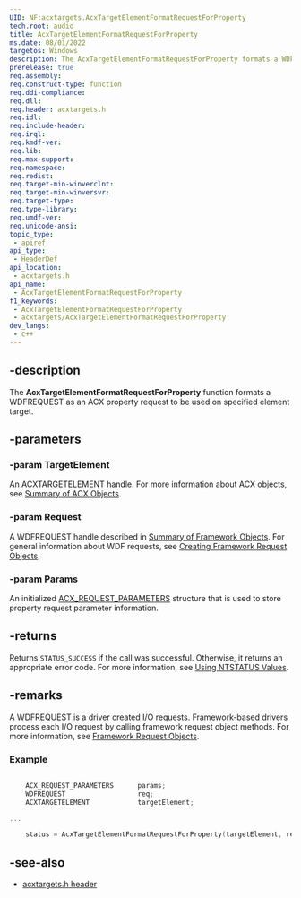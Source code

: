 ```yaml
---
UID: NF:acxtargets.AcxTargetElementFormatRequestForProperty
tech.root: audio
title: AcxTargetElementFormatRequestForProperty
ms.date: 08/01/2022
targetos: Windows
description: The AcxTargetElementFormatRequestForProperty formats a WDFREQUEST as an ACX property request to be used on specified element target.
prerelease: true
req.assembly: 
req.construct-type: function
req.ddi-compliance: 
req.dll: 
req.header: acxtargets.h
req.idl: 
req.include-header: 
req.irql: 
req.kmdf-ver: 
req.lib: 
req.max-support: 
req.namespace: 
req.redist: 
req.target-min-winverclnt: 
req.target-min-winversvr: 
req.target-type: 
req.type-library: 
req.umdf-ver: 
req.unicode-ansi: 
topic_type:
 - apiref
api_type:
 - HeaderDef
api_location:
 - acxtargets.h
api_name:
 - AcxTargetElementFormatRequestForProperty
f1_keywords:
 - AcxTargetElementFormatRequestForProperty
 - acxtargets/AcxTargetElementFormatRequestForProperty
dev_langs:
 - c++
---
```


## -description

The **AcxTargetElementFormatRequestForProperty** function formats a WDFREQUEST as an ACX property request to be used on specified element target.

## -parameters

### -param TargetElement

An ACXTARGETELEMENT handle. For more information about ACX objects, see [Summary of ACX Objects](/windows-hardware/drivers/audio/acx-summary-of-objects).

### -param Request

A WDFREQUEST handle described in [Summary of Framework Objects](/windows-hardware/drivers/wdf/summary-of-framework-objects). For general information about WDF requests, see [Creating Framework Request Objects](/windows-hardware/drivers/wdf/creating-framework-request-objects).

### -param Params

An initialized [ACX_REQUEST_PARAMETERS](/windows-hardware/drivers/ddi/acxrequest/ns-acxrequest-acx_request_parameters) structure that is used to store property request parameter information.

## -returns

Returns `STATUS_SUCCESS` if the call was successful. Otherwise, it returns an appropriate error code. For more information, see [Using NTSTATUS Values](/windows-hardware/drivers/kernel/using-ntstatus-values).

## -remarks

A WDFREQUEST is a driver created I/O requests. Framework-based drivers process each I/O request by calling framework request object methods. For more information, see [Framework Request Objects](/windows-hardware/drivers/wdf/framework-request-objects).

### Example

```cpp

    ACX_REQUEST_PARAMETERS      params;
    WDFREQUEST                  req;
    ACXTARGETELEMENT            targetElement;

...

    status = AcxTargetElementFormatRequestForProperty(targetElement, req, &params);
```

## -see-also

- [acxtargets.h header](index.md)
 
